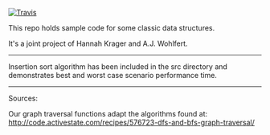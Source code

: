 [![Travis](https://travis-ci.org/palindromed/data-structures2.svg?branch=master)](https://travis-ci.org/palindromed/data-structures2.svg?branch=master)


This repo holds sample code for some classic data structures.

It's a joint project of Hannah Krager and A.J. Wohlfert.
______________

Insertion sort algorithm has been included in the src directory and demonstrates best and worst case scenario performance time.
______________
Sources:

Our graph traversal functions adapt the algorithms found at:
http://code.activestate.com/recipes/576723-dfs-and-bfs-graph-traversal/
